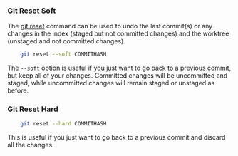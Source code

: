 ### Git Reset Soft

<p>The <a href="https://git-scm.com/docs/git-reset" target="_blank" rel="noopener nofollow">git reset</a> command can be used to undo the last commit(s) or any changes in the index (staged but not committed changes) and the worktree (unstaged and not committed changes).</p>

```bash
    git reset --soft COMMITHASH
```

<p>The <code>--soft</code> option is useful if you just want to go back to a previous commit, but keep all of your changes. Committed changes will be uncommitted and staged, while uncommitted changes will remain staged or unstaged as before.</p>

### Git Reset Hard

```bash
    git reset --hard COMMITHASH
```

This is useful if you just want to go back to a previous commit and discard all the changes.